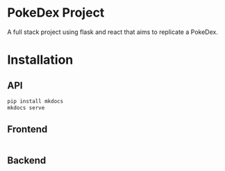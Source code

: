 # PokeDex Project

A full stack project using flask and react that aims to replicate a PokeDex. 

# Installation

## API

```bash
pip install mkdocs
mkdocs serve
```

## Frontend

```bash

```

## Backend

```bash

```